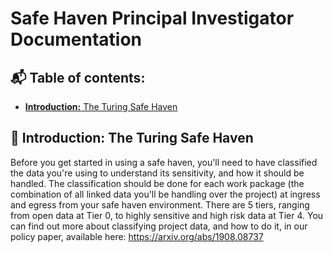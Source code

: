 # Safe Haven Principal Investigator Documentation

## :mailbox_with_mail: Table of contents:

* [**Introduction:** The Turing Safe Haven](https://github.com/alan-turing-institute/data-safe-haven/blob/master/docs/safe_haven_user_guide.md#introduction-the-turing-safe-haven)

## :beginner: Introduction: The Turing Safe Haven
Before you get started in using a safe haven, you'll need to have classified the data you're using to understand its sensitivity, and how it should be handled. The classification should be done for each work package (the combination of all linked data you'll be handling over the project) at ingress and egress from your safe haven environment. There are 5 tiers, ranging from open data at Tier 0, to highly sensitive and high risk data at Tier 4. You can find out more about classifying project data, and how to do it, in our policy paper, available here: https://arxiv.org/abs/1908.08737
